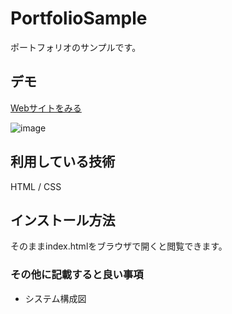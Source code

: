 PortfolioSample
====

ポートフォリオのサンプルです。

## デモ
[Webサイトをみる](https://techis-jp-portfolio-samp.herokuapp.com/)

![image](https://user-images.githubusercontent.com/85114797/122060770-d6a3ba00-ce28-11eb-820c-746155c7cb22.png)

## 利用している技術
HTML / CSS

## インストール方法
そのままindex.htmlをブラウザで開くと閲覧できます。

### その他に記載すると良い事項
* システム構成図
